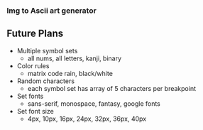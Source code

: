 ### Img to Ascii art generator

## Future Plans

- Multiple symbol sets
  - all nums, all letters, kanji, binary
- Color rules
  - matrix code rain, black/white
- Random characters
  - each symbol set has array of 5 characters per breakpoint
- Set fonts
  - sans-serif, monospace, fantasy, google fonts
- Set font size
  - 4px, 10px, 16px, 24px, 32px, 36px, 40px
